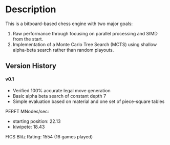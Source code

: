 # Description

This is a bitboard-based chess engine with two major goals:

1. Raw performance through focusing on parallel processing and SIMD from the start.
2. Implementation of a Monte Carlo Tree Search (MCTS) using shallow alpha-beta search rather than random playouts.

## Version History
#### v0.1

* Verified 100% accurate legal move generation
* Basic alpha beta search of constant depth 7
* Simple evaluation based on material and one set of piece-square tables

PERFT MNodes/sec:
* starting position: 22.13
* kiwipete: 18.43

FICS Blitz Rating: 1554 (16 games played)
